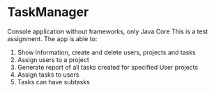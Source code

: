 # TaskManager
Console application without frameworks, only Java Core
This is a test assignment.
The app is able to:
1. Show information, create and delete users, projects and tasks
2. Assign users to a project
3. Generate report of all tasks created for specified User projects
4. Assign tasks to users
5. Tasks can have subtasks
